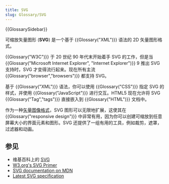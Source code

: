 ```yaml
---
title: SVG
slug: Glossary/SVG
---
```


{{GlossarySidebar}}

可缩放矢量图形 (**SVG**) 是一个基于 {{Glossary("XML")}} 语法的 2D 矢量图形格式。

{{Glossary("W3C")}} 于 20 世纪 90 年代末开始着手 SVG 的工作，但是当 {{Glossary("Microsoft Internet Explorer", "Internet Explorer")}} 9 推出 SVG 支持时，SVG 才变得流行起来。现在所有主流 {{Glossary("browser","browsers")}} 都支持 SVG。

基于 {{Glossary("XML")}} 语法，你可以使用 {{Glossary("CSS")}} 指定 SVG 的样式，并使用 {{Glossary("JavaScript")}} 进行交互。HTML5 现在允许将 SVG {{Glossary("Tag","tags")}} 直接嵌入到 {{Glossary("HTML")}} 文档中。

作为一种[矢量图像格式](https://en.wikipedia.org/wiki/Vector_graphics)，SVG 图形可以无限地扩展，这使其在 {{Glossary("responsive design")}} 中非常有用，因为你可以创建可缩放到任意屏幕大小的界面元素和图形。SVG 还提供了一组有用的工具，例如裁剪，遮罩，过滤器和动画。

## 参见

- 维基百科上的 [SVG](https://zh.wikipedia.org/wiki/SVG)
- [W3.org's SVG Primer](https://www.w3.org/Graphics/SVG/IG/resources/svgprimer.html)
- [SVG documentation on MDN](/zh-CN/docs/Web/SVG)
- [Latest SVG specification](https://www.w3.org/TR/SVG/)
